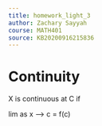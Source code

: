 ```yaml
---
title: homework_light_3
author: Zachary Sayyah
course: MATH401
source: KB20200916215836
---
```


# Continuity
X is continuous at C if

lim as x --> c = f(c)

